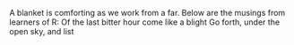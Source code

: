 A blanket is comforting as we work from a far.
Below are the musings from learners of R:
Of the last bitter hour come like a blight
Go forth, under the open sky, and list
